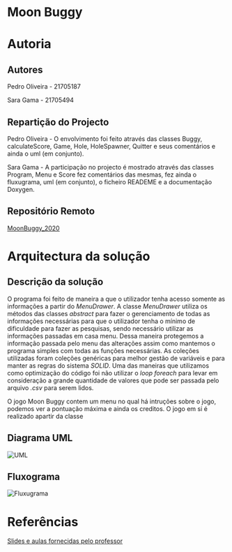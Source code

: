 # Moon Buggy

# Autoria

## Autores

Pedro Oliveira - 21705187

Sara Gama - 21705494

## Repartição do Projecto

Pedro Oliveira - O envolvimento foi feito através das classes Buggy, calculateScore, Game, Hole, 
HoleSpawner, Quitter e seus comentários e ainda o uml (em conjunto).

Sara Gama - A participação no projecto é mostrado através das classes Program, Menu e Score
fez comentários das mesmas, fez ainda o fluxugrama, uml (em conjunto), o ficheiro 
READEME e a documentação Doxygen.


## Repositório Remoto
 [MoonBuggy_2020](https://github.com/serapinta/MoonBuggy_2020)

# Arquitectura da solução

## Descrição da solução

O programa foi feito de maneira a que o utilizador tenha acesso somente as informações a 
partir do _MenuDrawer_. A classe _MenuDrawer_ utiliza os métodos das classes _abstract_ 
para fazer o gerenciamento de todas as informações necessárias para que o utilizador tenha 
o mínimo de dificuldade para fazer as pesquisas, sendo necessário utilizar as informações 
passadas em casa menu. Dessa maneira protegemos a informação passada pelo menu das alterações
assim como mantemos o programa simples com todas as funções necessárias.
As coleções utilizadas foram coleções genéricas para melhor gestão de variáveis e para manter
as regras do sistema _SOLID_.
Uma das maneiras que utilizamos como optimização do código foi não utilizar o _loop foreach_
para levar em consideração a grande quantidade de valores que pode ser passada pelo arquivo 
_.csv_ para serem lidos.

O jogo Moon Buggy contem um menu no qual há intruções sobre o jogo, podemos ver a pontuação máxima e ainda os 
creditos. O jogo em si é realizado apartir da classe 

## Diagrama UML 

![UML](https://github.com/serapinta/LP2_Exoplanets_2020/blob/main/Imagens/UML.png)

## Fluxograma
![Fluxugrama](C:\Users\bolhas\source\repos\2020_2021\LP2\MoonBuggy_2020\Imagens)

# Referências

[Slides e aulas fornecidas pelo professor](https://github.com/VideojogosLusofona/lp2_2020_aulas)

